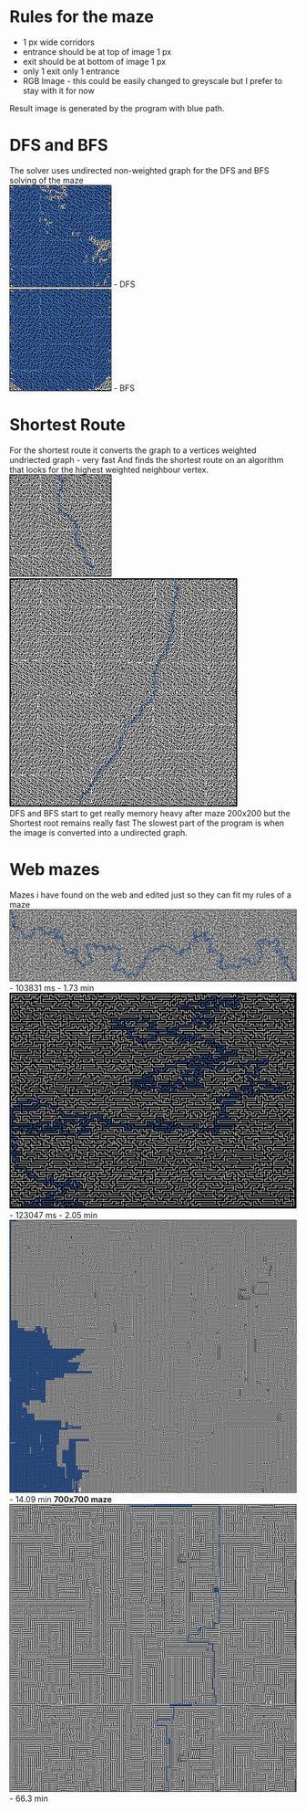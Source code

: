 # Rules for the maze
+ 1 px wide corridors
+ entrance should be at top of image 1 px 
+ exit should be at bottom of image 1 px
+ only 1 exit only 1 entrance
+ RGB Image - this could be easily changed to greyscale but I prefer to stay with it for now

Result image is generated by the program with blue path.


# DFS and BFS<br>
The solver uses undirected non-weighted graph for the DFS and BFS solving of the maze<br>
![alt tag](https://raw.githubusercontent.com/zakupower/Maze-Solver/master/mazes/maze19Solved%20DFS.png) - DFS<br>
![alt tag](https://raw.githubusercontent.com/zakupower/Maze-Solver/master/mazes/maze19Solved%20BFS.png) - BFS<br>
# Shortest Route
For the shortest route it converts the graph to a vertices weighted undriected graph - very fast
And finds the shortest route on an algorithm that looks for the highest weighted neighbour vertex.<br>
![alt tag](https://raw.githubusercontent.com/zakupower/Maze-Solver/master/mazes/maze19Solved%20ShortestRoute.png)<br>
![alt tag](https://raw.githubusercontent.com/zakupower/Maze-Solver/master/mazes/mazeBossSolved%20ShortestRoute.png)<br>
DFS and BFS start to get really memory heavy after maze 200x200 but the Shortest root remains really fast
The slowest part of the program is when the image is converted into a undirected graph.
# Web mazes
Mazes i have found on the web and edited just so they can fit my rules of a maze<br>
![alt tag](https://raw.githubusercontent.com/zakupower/Maze-Solver/master/mazes/webMaze2Solved%20ShortestRoute.png) - 103831 ms - 1.73 min<br>
![alt tag](https://raw.githubusercontent.com/zakupower/Maze-Solver/master/mazes/webMaze3Solved%20ShortestRoute.png) - 123047 ms - 2.05 min
![alt tag](https://raw.githubusercontent.com/zakupower/Maze-Solver/master/mazes/webMazeSolved%20ShortestRoute.png) - 14.09 min
<b>700x700 maze</b> <br>
![alt tag](https://raw.githubusercontent.com/zakupower/Maze-Solver/master/mazes/webMaze5Solved%20ShortestRoute.png)- 66.3 min
